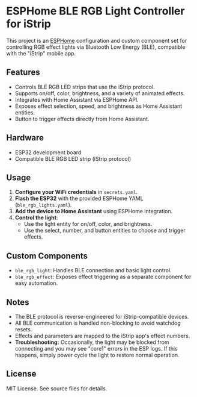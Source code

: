# ESPHome BLE RGB Light Controller for iStrip

This project is an [ESPHome](https://esphome.io/) configuration and custom component set for controlling RGB effect lights via Bluetooth Low Energy (BLE), compatible with the "iStrip" mobile app.

## Features

- Controls BLE RGB LED strips that use the iStrip protocol.
- Supports on/off, color, brightness, and a variety of animated effects.
- Integrates with Home Assistant via ESPHome API.
- Exposes effect selection, speed, and brightness as Home Assistant entities.
- Button to trigger effects directly from Home Assistant.

## Hardware

- ESP32 development board
- Compatible BLE RGB LED strip (iStrip protocol)

## Usage

1. **Configure your WiFi credentials** in `secrets.yaml`.
2. **Flash the ESP32** with the provided ESPHome YAML (`ble_rgb_lights.yaml`).
3. **Add the device to Home Assistant** using ESPHome integration.
4. **Control the light**: 
   - Use the light entity for on/off, color, and brightness.
   - Use the select, number, and button entities to choose and trigger effects.

## Custom Components

- `ble_rgb_light`: Handles BLE connection and basic light control.
- `ble_rgb_effect`: Exposes effect triggering as a separate component for easy automation.

## Notes

- The BLE protocol is reverse-engineered for iStrip-compatible devices.
- All BLE communication is handled non-blocking to avoid watchdog resets.
- Effects and parameters are mapped to the iStrip app's effect numbers.
- **Troubleshooting:** Occasionally, the light may be blocked from connecting and you may see "core1" errors in the ESP logs. If this happens, simply power cycle the light to restore normal operation.

## License

MIT License. See source files for details.
